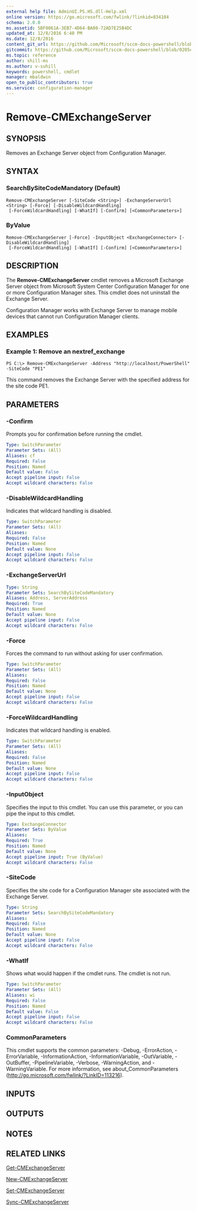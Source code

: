 ```yaml
---
external help file: AdminUI.PS.HS.dll-Help.xml
online version: https://go.microsoft.com/fwlink/?linkid=834104
schema: 2.0.0
ms.assetid: 5BF0061A-3EB7-4D64-BA08-72AD7E25B4DC
updated_at: 12/8/2016 6:40 PM
ms.date: 12/8/2016
content_git_url: https://github.com/Microsoft/sccm-docs-powershell/blob/master/sccm-cmdlets/ConfigurationManager/vlatest/Remove-CMExchangeServer.md
gitcommit: https://github.com/Microsoft/sccm-docs-powershell/blob/0205e569abecf1b4e1b2b342947b87a3691b29a5/sccm-cmdlets/ConfigurationManager/vlatest/Remove-CMExchangeServer.md
ms.topic: reference
author: shill-ms
ms.author: v-suhill
keywords: powershell, cmdlet
manager: mbaldwin
open_to_public_contributors: true
ms.service: configuration-manager
---
```


# Remove-CMExchangeServer

## SYNOPSIS
Removes an Exchange Server object from Configuration Manager.

## SYNTAX

### SearchBySiteCodeMandatory (Default)
```
Remove-CMExchangeServer [-SiteCode <String>] -ExchangeServerUrl <String> [-Force] [-DisableWildcardHandling]
 [-ForceWildcardHandling] [-WhatIf] [-Confirm] [<CommonParameters>]
```

### ByValue
```
Remove-CMExchangeServer [-Force] -InputObject <ExchangeConnector> [-DisableWildcardHandling]
 [-ForceWildcardHandling] [-WhatIf] [-Confirm] [<CommonParameters>]
```

## DESCRIPTION
The **Remove-CMExchangeServer** cmdlet removes a Microsoft Exchange Server object from Microsoft System Center Configuration Manager for one or more Configuration Manager sites.
This cmdlet does not uninstall the Exchange Server.

Configuration Manager works with Exchange Server to manage mobile devices that cannot run Configuration Manager clients.

## EXAMPLES

### Example 1: Remove an nextref_exchange
```
PS C:\> Remove-CMExchangeServer -Address "http://localhost/PowerShell" -SiteCode "PE1"
```

This command removes the Exchange Server with the specified address for the site code PE1.

## PARAMETERS

### -Confirm
Prompts you for confirmation before running the cmdlet.

```yaml
Type: SwitchParameter
Parameter Sets: (All)
Aliases: cf
Required: False
Position: Named
Default value: False
Accept pipeline input: False
Accept wildcard characters: False
```

### -DisableWildcardHandling
Indicates that wildcard handling is disabled.

```yaml
Type: SwitchParameter
Parameter Sets: (All)
Aliases: 
Required: False
Position: Named
Default value: None
Accept pipeline input: False
Accept wildcard characters: False
```

### -ExchangeServerUrl


```yaml
Type: String
Parameter Sets: SearchBySiteCodeMandatory
Aliases: Address, ServerAddress
Required: True
Position: Named
Default value: None
Accept pipeline input: False
Accept wildcard characters: False
```

### -Force
Forces the command to run without asking for user confirmation.

```yaml
Type: SwitchParameter
Parameter Sets: (All)
Aliases: 
Required: False
Position: Named
Default value: None
Accept pipeline input: False
Accept wildcard characters: False
```

### -ForceWildcardHandling
Indicates that wildcard handling is enabled.

```yaml
Type: SwitchParameter
Parameter Sets: (All)
Aliases: 
Required: False
Position: Named
Default value: None
Accept pipeline input: False
Accept wildcard characters: False
```

### -InputObject
Specifies the input to this cmdlet. 
You can use this parameter, or you can pipe the input to this cmdlet. 

```yaml
Type: ExchangeConnector
Parameter Sets: ByValue
Aliases: 
Required: True
Position: Named
Default value: None
Accept pipeline input: True (ByValue)
Accept wildcard characters: False
```

### -SiteCode
Specifies the site code for a Configuration Manager site associated with the Exchange Server.

```yaml
Type: String
Parameter Sets: SearchBySiteCodeMandatory
Aliases: 
Required: False
Position: Named
Default value: None
Accept pipeline input: False
Accept wildcard characters: False
```

### -WhatIf
Shows what would happen if the cmdlet runs.
The cmdlet is not run.

```yaml
Type: SwitchParameter
Parameter Sets: (All)
Aliases: wi
Required: False
Position: Named
Default value: False
Accept pipeline input: False
Accept wildcard characters: False
```

### CommonParameters
This cmdlet supports the common parameters: -Debug, -ErrorAction, -ErrorVariable, -InformationAction, -InformationVariable, -OutVariable, -OutBuffer, -PipelineVariable, -Verbose, -WarningAction, and -WarningVariable. For more information, see about_CommonParameters (http://go.microsoft.com/fwlink/?LinkID=113216).

## INPUTS

## OUTPUTS

## NOTES

## RELATED LINKS

[Get-CMExchangeServer](xref:ConfigurationManager/vlatest/Get-CMExchangeServer.md)

[New-CMExchangeServer](xref:ConfigurationManager/vlatest/New-CMExchangeServer.md)

[Set-CMExchangeServer](xref:ConfigurationManager/vlatest/Set-CMExchangeServer.md)

[Sync-CMExchangeServer](xref:ConfigurationManager/vlatest/Sync-CMExchangeServer.md)


